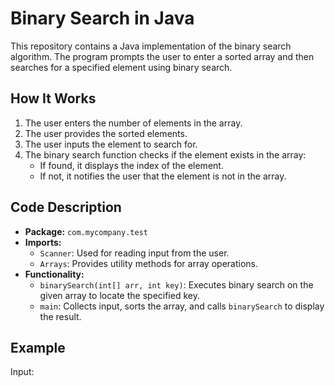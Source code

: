 # Binary Search in Java

This repository contains a Java implementation of the binary search algorithm. The program prompts the user to enter a sorted array and then searches for a specified element using binary search. 

## How It Works
1. The user enters the number of elements in the array.
2. The user provides the sorted elements.
3. The user inputs the element to search for.
4. The binary search function checks if the element exists in the array:
   - If found, it displays the index of the element.
   - If not, it notifies the user that the element is not in the array.

## Code Description
- **Package:** `com.mycompany.test`
- **Imports:**
  - `Scanner`: Used for reading input from the user.
  - `Arrays`: Provides utility methods for array operations.
- **Functionality:** 
  - `binarySearch(int[] arr, int key)`: Executes binary search on the given array to locate the specified key.
  - `main`: Collects input, sorts the array, and calls `binarySearch` to display the result.

## Example
Input:
